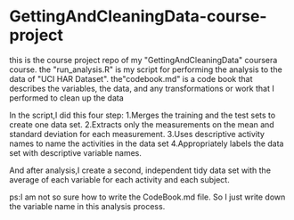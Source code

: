 # GettingAndCleaningData-course-project
this is the course project repo of my "GettingAndCleaningData" coursera course.
the "run_analysis.R" is my script for performing the analysis to the data of "UCI HAR Dataset".
the"codebook.md" is a code book that describes the variables, the data, and any transformations or work that I performed to clean up the data

In the script,I did this four step:
1.Merges the training and the test sets to create one data set.
2.Extracts only the measurements on the mean and standard deviation for each measurement.
3.Uses descriptive activity names to name the activities in the data set
4.Appropriately labels the data set with descriptive variable names.

And after analysis,I create a second, independent tidy data set with the average of each variable for each activity and each subject.

ps:I am not so sure how to write the CodeBook.md file. So I just write down the variable name in this analysis process.
